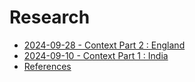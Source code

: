 # Research
- [2024-09-28 - Context Part 2 : England](./2024-09-28)
- [2024-09-10 - Context Part 1 : India](./2024-09-10)
- [References](./references)
